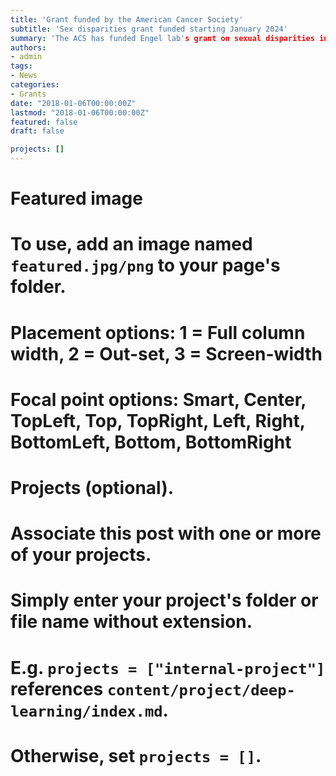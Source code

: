 ```yaml
---
title: 'Grant funded by the American Cancer Society'
subtitle: 'Sex disparities grant funded starting January 2024'
summary: 'The ACS has funded Engel lab's grant on sexual disparities in melanoma starting in January 2024'
authors:
- admin
tags:
- News
categories:
- Grants
date: "2018-01-06T00:00:00Z"
lastmod: "2018-01-06T00:00:00Z"
featured: false
draft: false

projects: []
---
```

# Featured image
# To use, add an image named `featured.jpg/png` to your page's folder.
# Placement options: 1 = Full column width, 2 = Out-set, 3 = Screen-width
# Focal point options: Smart, Center, TopLeft, Top, TopRight, Left, Right, BottomLeft, Bottom, BottomRight

# Projects (optional).
#   Associate this post with one or more of your projects.
#   Simply enter your project's folder or file name without extension.
#   E.g. `projects = ["internal-project"]` references `content/project/deep-learning/index.md`.
#   Otherwise, set `projects = []`.
